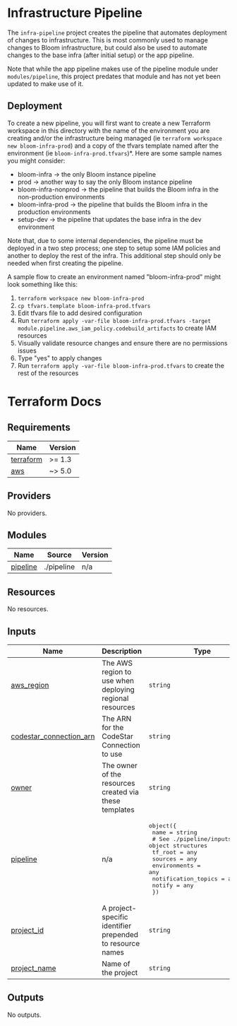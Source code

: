 # Infrastructure Pipeline

The `infra-pipeline` project creates the pipeline that automates deployment of changes to infrastructure. This is most commonly used to manage changes to Bloom infrastructure, but could also be used to automate changes to the base infra (after initial setup) or the app pipeline.

Note that while the app pipeline makes use of the pipeline module under `modules/pipeline`, this project predates that module and has not yet been updated to make use of it.

## Deployment

To create a new pipeline, you will first want to create a new Terraform workspace in this directory with the name of the environment you are creating and/or the infrastructure being managed (ie `terraform workspace new bloom-infra-prod`) and a copy of the tfvars template named after the environment (ie `bloom-infra-prod.tfvars`)\*. Here are some sample names you might consider:

- bloom-infra -> the only Bloom instance pipeline
- prod -> another way to say the only Bloom instance pipeline
- bloom-infra-nonprod -> the pipeline that builds the Bloom infra in the non-production environments
- bloom-infra-prod -> the pipeline that builds the Bloom infra in the production environments
- setup-dev -> the pipeline that updates the base infra in the dev environment

Note that, due to some internal dependencies, the pipeline must be deployed in a two step process; one step to setup some IAM policies and another to deploy the rest of the infra. This additional step should only be needed when first creating the pipeline.

A sample flow to create an environment named "bloom-infra-prod" might look something like this:

1. `terraform workspace new bloom-infra-prod`
2. `cp tfvars.template bloom-infra-prod.tfvars`
3. Edit tfvars file to add desired configuration
4. Run `terraform apply -var-file bloom-infra-prod.tfvars -target module.pipeline.aws_iam_policy.codebuild_artifacts` to create IAM resources
5. Visually validate resource changes and ensure there are no permissions issues
6. Type "yes" to apply changes
7. Run `terraform apply -var-file bloom-infra-prod.tfvars` to create the rest of the resources

# Terraform Docs

<!-- Do not edit below this line! -->
<!-- BEGIN_TF_DOCS -->
## Requirements

| Name | Version |
|------|---------|
| <a name="requirement_terraform"></a> [terraform](#requirement\_terraform) | >= 1.3 |
| <a name="requirement_aws"></a> [aws](#requirement\_aws) | ~> 5.0 |

## Providers

No providers.

## Modules

| Name | Source | Version |
|------|--------|---------|
| <a name="module_pipeline"></a> [pipeline](#module\_pipeline) | ./pipeline | n/a |

## Resources

No resources.

## Inputs

| Name | Description | Type | Default | Required |
|------|-------------|------|---------|:--------:|
| <a name="input_aws_region"></a> [aws\_region](#input\_aws\_region) | The AWS region to use when deploying regional resources | `string` | n/a | yes |
| <a name="input_codestar_connection_arn"></a> [codestar\_connection\_arn](#input\_codestar\_connection\_arn) | The ARN for the CodeStar Connection to use | `string` | n/a | yes |
| <a name="input_owner"></a> [owner](#input\_owner) | The owner of the resources created via these templates | `string` | n/a | yes |
| <a name="input_pipeline"></a> [pipeline](#input\_pipeline) | n/a | <pre>object({<br>    name = string<br>    # See ./pipeline/inputs.tf for object structures<br>    tf_root             = any<br>    sources             = any<br>    environments        = any<br>    notification_topics = any<br>    notify              = any<br>  })</pre> | n/a | yes |
| <a name="input_project_id"></a> [project\_id](#input\_project\_id) | A project-specific identifier prepended to resource names | `string` | n/a | yes |
| <a name="input_project_name"></a> [project\_name](#input\_project\_name) | Name of the project | `string` | n/a | yes |

## Outputs

No outputs.
<!-- END_TF_DOCS -->
